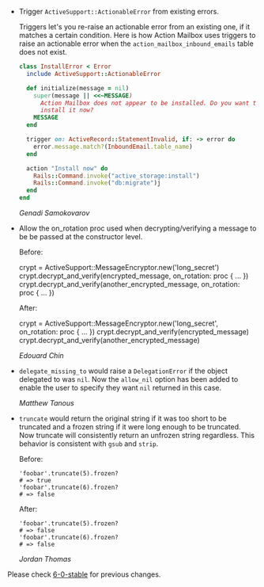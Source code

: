 *   Trigger `ActiveSupport::ActionableError` from existing errors.

    Triggers let's you re-raise an actionable error from an existing one, if it
    matches a certain condition. Here is how Action Mailbox uses triggers to
    raise an actionable error when the `action_mailbox_inbound_emails` table
    does not exist.

    ```ruby
    class InstallError < Error
      include ActiveSupport::ActionableError

      def initialize(message = nil)
        super(message || <<~MESSAGE)
          Action Mailbox does not appear to be installed. Do you want to
          install it now?
        MESSAGE
      end

      trigger on: ActiveRecord::StatementInvalid, if: -> error do
        error.message.match?(InboundEmail.table_name)
      end

      action "Install now" do
        Rails::Command.invoke("active_storage:install")
        Rails::Command.invoke("db:migrate")j
      end
    end
    ```

    *Genadi Samokovarov*

*   Allow the on_rotation proc used when decrypting/verifying a message to be
    be passed at the constructor level.

    Before:

	crypt = ActiveSupport::MessageEncryptor.new('long_secret')
	crypt.decrypt_and_verify(encrypted_message, on_rotation: proc { ... })
	crypt.decrypt_and_verify(another_encrypted_message, on_rotation: proc { ... })

    After:

	crypt = ActiveSupport::MessageEncryptor.new('long_secret', on_rotation: proc { ... })
	crypt.decrypt_and_verify(encrypted_message)
	crypt.decrypt_and_verify(another_encrypted_message)

    *Edouard Chin*

*   `delegate_missing_to` would raise a `DelegationError` if the object
    delegated to was `nil`. Now the `allow_nil` option has been added to enable
    the user to specify they want `nil` returned in this case.

    *Matthew Tanous*

*   `truncate` would return the original string if it was too short to be truncated
    and a frozen string if it were long enough to be truncated. Now truncate will
    consistently return an unfrozen string regardless. This behavior is consistent
    with `gsub` and `strip`.

    Before:

        'foobar'.truncate(5).frozen?
        # => true
        'foobar'.truncate(6).frozen?
        # => false

    After:

        'foobar'.truncate(5).frozen?
        # => false
        'foobar'.truncate(6).frozen?
        # => false

    *Jordan Thomas*


Please check [6-0-stable](https://github.com/rails/rails/blob/6-0-stable/activesupport/CHANGELOG.md) for previous changes.
